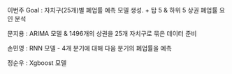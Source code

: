이번주 Goal : 자치구(25개)별 폐업률 예측 모델 생성. + 탑 5 & 하위 5 상권 폐업률 요인 분석

문지용 : ARIMA 모델 & 1496개의 상권을 25개 자치구로 묶은 데이터 준비

손민영 : RNN 모델 -  4개 분기에 대해 다음 분기의 폐업률을 예측

정순우 : Xgboost 모델 
